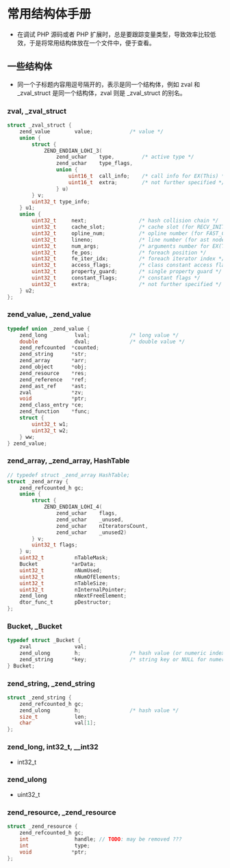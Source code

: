 # 常用结构体手册
* 在调试 PHP 源码或者 PHP 扩展时，总是要跟踪变量类型，导致效率比较低效，于是将常用结构体放在一个文件中，便于查看。

## 一些结构体
* 同一个子标题内容用逗号隔开的，表示是同一个结构体，例如 zval 和 _zval_struct 是同一个结构体，zval 则是 _zval_struct 的别名。

### zval, _zval_struct

```c
struct _zval_struct {
	zend_value        value;			/* value */
	union {
		struct {
			ZEND_ENDIAN_LOHI_3(
				zend_uchar    type,			/* active type */
				zend_uchar    type_flags,
				union {
					uint16_t  call_info;    /* call info for EX(This) */
					uint16_t  extra;        /* not further specified */
				} u)
		} v;
		uint32_t type_info;
	} u1;
	union {
		uint32_t     next;                 /* hash collision chain */
		uint32_t     cache_slot;           /* cache slot (for RECV_INIT) */
		uint32_t     opline_num;           /* opline number (for FAST_CALL) */
		uint32_t     lineno;               /* line number (for ast nodes) */
		uint32_t     num_args;             /* arguments number for EX(This) */
		uint32_t     fe_pos;               /* foreach position */
		uint32_t     fe_iter_idx;          /* foreach iterator index */
		uint32_t     access_flags;         /* class constant access flags */
		uint32_t     property_guard;       /* single property guard */
		uint32_t     constant_flags;       /* constant flags */
		uint32_t     extra;                /* not further specified */
	} u2;
};
```

### zend_value, _zend_value

```c
typedef union _zend_value {
	zend_long         lval;				/* long value */
	double            dval;				/* double value */
	zend_refcounted  *counted;
	zend_string      *str;
	zend_array       *arr;
	zend_object      *obj;
	zend_resource    *res;
	zend_reference   *ref;
	zend_ast_ref     *ast;
	zval             *zv;
	void             *ptr;
	zend_class_entry *ce;
	zend_function    *func;
	struct {
		uint32_t w1;
		uint32_t w2;
	} ww;
} zend_value;
```

### zend_array, _zend_array, HashTable

```c
// typedef struct _zend_array HashTable;
struct _zend_array {
	zend_refcounted_h gc;
	union {
		struct {
			ZEND_ENDIAN_LOHI_4(
				zend_uchar    flags,
				zend_uchar    _unused,
				zend_uchar    nIteratorsCount,
				zend_uchar    _unused2)
		} v;
		uint32_t flags;
	} u;
	uint32_t          nTableMask;
	Bucket           *arData;
	uint32_t          nNumUsed;
	uint32_t          nNumOfElements;
	uint32_t          nTableSize;
	uint32_t          nInternalPointer;
	zend_long         nNextFreeElement;
	dtor_func_t       pDestructor;
};
```

### Bucket, _Bucket

```c
typedef struct _Bucket {
	zval              val;
	zend_ulong        h;                /* hash value (or numeric index)   */
	zend_string      *key;              /* string key or NULL for numerics */
} Bucket;
```


### zend_string, _zend_string

```c
struct _zend_string {
	zend_refcounted_h gc;
	zend_ulong        h;                /* hash value */
	size_t            len;
	char              val[1];
};
```

### zend_long, int32_t, __int32
* int32_t
### zend_ulong
* uint32_t

### zend_resource, _zend_resource

```c
struct _zend_resource {
	zend_refcounted_h gc;
	int               handle; // TODO: may be removed ???
	int               type;
	void             *ptr;
};
```

